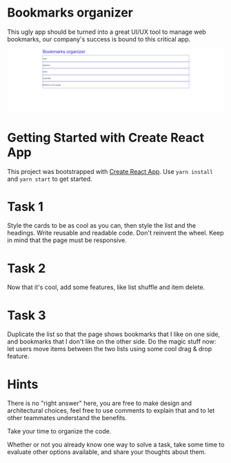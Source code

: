 # Bookmarks organizer

This ugly app should be turned into a great UI/UX tool to manage web bookmarks, our company's success is bound to this critical app.

![The ugly app](public/ugly.png)

# Getting Started with Create React App

This project was bootstrapped with [Create React App](https://github.com/facebook/create-react-app).
Use `yarn install` and `yarn start` to get started.

# Task 1

Style the cards to be as cool as you can, then style the list and the headings. Write reusable and readable code.
Don't reinvent the wheel.
Keep in mind that the page must be responsive.

# Task 2

Now that it's cool, add some features, like list shuffle and item delete.

# Task 3

Duplicate the list so that the page shows bookmarks that I like on one side, and bookmarks that I don't like on the other side.
Do the magic stuff now: let users move items between the two lists using some cool drag & drop feature.

# Hints

There is no "right answer" here, you are free to make design and architectural choices, feel free to use comments to explain that and to let other teammates understand the benefits.

Take your time to organize the code.

Whether or not you already know one way to solve a task, take some time to evaluate other options available, and share your thoughts about them.
